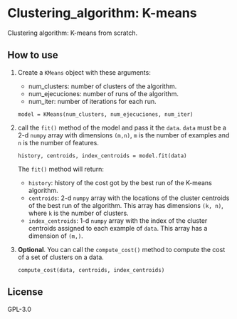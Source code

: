 # Clustering_algorithm: K-means
Clustering algorithm: K-means from scratch.

## How to use
1. Create a `KMeans` object with these arguments:
    - num_clusters: number of clusters of the algorithm.
    - num_ejecuciones: number of runs of the algorithm.
    - num_iter: number of iterations for each run.
    ```
    model = KMeans(num_clusters, num_ejecuciones, num_iter)
    ```

2. call the `fit()` method of the model and pass it the `data`. `data` must be a 2-d `numpy` array with dimensions `(m,n)`, `m` is the number of examples and `n` is the number of features.
    ```
    history, centroids, index_centroids = model.fit(data)
    ```
    The `fit()` method will return: 
    - `history`: history of the cost got by the best run of the K-means algorithm.
    - `centroids`: 2-d `numpy` array with the locations of the cluster centroids of the best run of the algorithm. This array has dimensions `(k, n)`, where `k` is the number of clusters.
    - `index_centroids`: 1-d `numpy` array with the index of the cluster centroids assigned to each example of `data`. This array has a dimension of `(m,)`.

3. **Optional**. You can call the `compute_cost()` method to compute the cost of a set of clusters on a data.
    ```
    compute_cost(data, centroids, index_centroids)
    ``` 

## License
GPL-3.0
